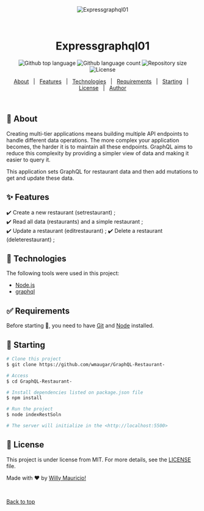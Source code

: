 <div align="center" id="top"> 
  <img src="./.github/app.gif" alt="Expressgraphql01" />

  &#xa0;

  <!-- <a href="https://expressgraphql01.netlify.app">Demo</a> -->
</div>

<h1 align="center">Expressgraphql01</h1>

<p align="center">
  <img alt="Github top language" src="https://img.shields.io/github/languages/top/wmaugar/expressgraphql01?color=56BEB8">

  <img alt="Github language count" src="https://img.shields.io/github/languages/count/wmaugar/expressgraphql01?color=56BEB8">

  <img alt="Repository size" src="https://img.shields.io/github/repo-size/wmaugar/expressgraphql01?color=56BEB8">

  <img alt="License" src="https://img.shields.io/github/license/wmaugar/expressgraphql01?color=56BEB8">

  <!-- <img alt="Github issues" src="https://img.shields.io/github/issues/wmaugar/expressgraphql01?color=56BEB8" /> -->

  <!-- <img alt="Github forks" src="https://img.shields.io/github/forks/wmaugar/expressgraphql01?color=56BEB8" /> -->

  <!-- <img alt="Github stars" src="https://img.shields.io/github/stars/wmaugar/expressgraphql01?color=56BEB8" /> -->
</p>

<!-- Status -->

<!-- <h4 align="center"> 
	🚧  Expressgraphql01 🚀 Under construction...  🚧
</h4> 

<hr> -->

<p align="center">
  <a href="#dart-about">About</a> &#xa0; | &#xa0; 
  <a href="#sparkles-features">Features</a> &#xa0; | &#xa0;
  <a href="#rocket-technologies">Technologies</a> &#xa0; | &#xa0;
  <a href="#white_check_mark-requirements">Requirements</a> &#xa0; | &#xa0;
  <a href="#checkered_flag-starting">Starting</a> &#xa0; | &#xa0;
  <a href="#memo-license">License</a> &#xa0; | &#xa0;
  <a href="https://github.com/wmaugar" target="_blank">Author</a>
</p>

<br>

## :dart: About ##

Creating multi-tier applications means building multiple API endpoints to handle different data operations. The more complex your application becomes, the harder it is to maintain all these endpoints. GraphQL aims to reduce this complexity by providing a simpler view of data and making it easier to query it. 

This application sets GraphQL for restaurant data and then add mutations to get and update these data. 

## :sparkles: Features ##

:heavy_check_mark: Create a new restaurant (setrestaurant) ;\
:heavy_check_mark: Read all data (restaurants) and a simple restaurant ;\
:heavy_check_mark: Update a restaurant (editrestaurant) ;
:heavy_check_mark: Delete a restaurant (deleterestaurant) ;

## :rocket: Technologies ##

The following tools were used in this project:

- [Node.js](https://nodejs.org/en/)
- [graphql](https://graphql.org)



## :white_check_mark: Requirements ##

Before starting :checkered_flag:, you need to have [Git](https://git-scm.com) and [Node](https://nodejs.org/en/) installed.

## :checkered_flag: Starting ##

```bash
# Clone this project
$ git clone https://github.com/wmaugar/GraphQL-Restaurant-

# Access
$ cd GraphQL-Restaurant-

# Install dependencies listed on package.json file
$ npm install

# Run the project
$ node indexRestSoln

# The server will initialize in the <http://localhost:5500>
```

## :memo: License ##

This project is under license from MIT. For more details, see the [LICENSE](LICENSE.md) file.


Made with :heart: by <a href="https://github.com/wmaugar" target="_blank">Willy Mauricio!</a>

&#xa0;

<a href="#top">Back to top</a>
